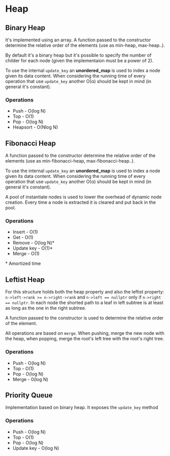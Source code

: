 # Heap

## Binary Heap

It's implemented using an array. A function passed to the constructor determine the relative order of the elements (use as min-heap, max-heap..). 

By default it's a binary heap but it's possible to specify the number of childer for each node (given the implementaion must be a power of 2). 

To use the internal `update_key` an **unordered_map** is used to index a node given its data content. When considering the running time of every operation that use `update_key` another O(α) should be kept in mind (in general it's constant).

### Operations

- Push - O(log N)
- Top - O(1)
- Pop - O(log N)
- Heapsort - O(Nlog N)

## Fibonacci Heap

A function passed to the constructor determine the relative order of the elements (use as min-fibonacci-heap, max-fibonacci-heap..). 

To use the internal `update_key` an **unordered_map** is used to index a node given its data content. When considering the running time of every operation that use `update_key` another O(α) should be kept in mind (in general it's constant). 

A pool of instantiate nodes is used to lower the overhead of dynamic node creation. Every time a node is extracted it is cleared and put back in the pool.

### Operations

- Insert - O(1)
- Get - O(1)
- Remove - O(log N)*
- Update key - O(1)*
- Merge - O(1)

\* Amortized time

## Leftist Heap

For this structure holds both the heap property and also the leftist property: `n->left->rank >= n->right->rank` and `n->left == nullptr` only if `n->right == nullptr`. In each node the shorted path to a leaf in left subtree is at least as long as the one in the right subtree.

A function passed to the constructor is used to determine the relative order of the element.

All operations are based on `merge`. When pushing, merge the new node with the heap, when popping, merge the root's left tree with the root's right tree.

### Operations

- Push - O(log N)
- Top - O(1)
- Pop - O(log N)
- Merge - 0(log N)

## Priority Queue

Implementation based on binary heap. It exposes the `update_key` method

### Operations

- Push - O(log N)
- Top - O(1)
- Pop - O(log N)
- Update key - O(log N)
